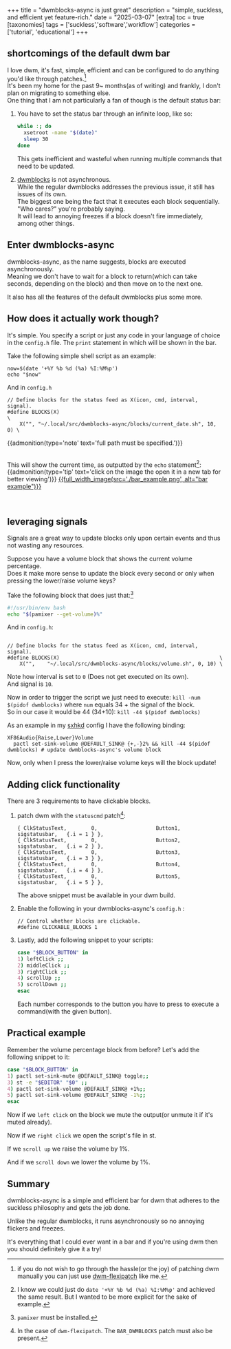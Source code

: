 +++
title = "dwmblocks-async is just great"
description = "simple, suckless, and efficient yet feature-rich."
date = "2025-03-07"
[extra]
toc = true
[taxonomies]
tags = ['suckless','software','workflow']
categories = ['tutorial', 'educational']
+++


## shortcomings of the default dwm bar

I love dwm, it's fast, simple, efficient and can be configured to do anything you'd like through patches.[^1]\
It's been my home for the past 9~ months(as of writing) and frankly, I don't plan on migrating to something else.\
One thing that I am not particularly a fan of though is the default status bar:

  1. You have to set the status bar through an infinite loop, like so:

      ```sh
      while :; do
        xsetroot -name "$(date)"
        sleep 30
      done
      ```

      This gets inefficient and wasteful when running multiple commands that need to be updated.
  2. [dwmblocks](https://github.com/torrinfail/dwmblocks) is not asynchronous.\
      While the regular dwmblocks addresses the previous issue, it still has issues of its own.\
      The biggest one being the fact that it executes each block sequentially.\
      "Who cares?" you're probably saying.\
      It will lead to annoying freezes if a block doesn't fire immediately, among other things.

## Enter dwmblocks-async

dwmblocks-async, as the name suggests, blocks are executed asynchronously.\
Meaning we don't have to wait for a block to return(which can take seconds, depending on the block) and then move on to the next one.

It also has all the features of the default dwmblocks plus some more.

## How does it actually work though?

It's simple.
You specify a script or just any code in your language of choice in the `config.h` file. The `print` statement in which will be shown in the bar.

Take the following simple shell script as an example:

```sh, name=current_date.sh
now=$(date '+%Y %b %d (%a) %I:%M%p')
echo "$now"
```

And in `config.h`

```c, name=config.h
// Define blocks for the status feed as X(icon, cmd, interval, signal).
#define BLOCKS(X)                                                        \
    X("", "~/.local/src/dwmblocks-async/blocks/current_date.sh", 10,  0) \
```

{{admonition(type='note' text='full path must be specified.')}}

\
This will show the current time, as outputted by the `echo` statement[^2]:
{{admonition(type='tip' text='click on the image the open it in a new tab for better viewing')}}
[{{full_width_image(src='./bar_example.png', alt="bar example")}}](./bar_example.png)

<br/>

## leveraging signals

Signals are a great way to update blocks only upon certain events and thus not wasting any resources.

Suppose you have a volume block that shows the current volume percentage.\
Does it make more sense to update the block every second or only when pressing the lower/raise volume keys?

Take the following block that does just that:[^3]

```sh,name=volume.sh
#!/usr/bin/env bash
echo "$(pamixer --get-volume)%"
```

And in `config.h`:

```c, name=config.h

// Define blocks for the status feed as X(icon, cmd, interval, signal).
#define BLOCKS(X)                                                    \
    X("",    "~/.local/src/dwmblocks-async/blocks/volume.sh", 0, 10) \
```

Note how interval is set to `0` (Does not get executed on its own).\
And signal is `10`.

Now in order to trigger the script we just need to execute: `kill -num $(pidof dwmblocks)` where `num` equals 34 + the signal of the block.\
So in our case it would be 44 (34+10): `kill -44 $(pidof dwmblocks)`

As an example in my [sxhkd](https://github.com/baskerville/sxhkd) config I have the following binding:

```sh, name=~/.config/sxhkd/sxhkdrc
XF86Audio{Raise,Lower}Volume
  pactl set-sink-volume @DEFAULT_SINK@ {+,-}2% && kill -44 $(pidof dwmblocks) # update dwmblocks-async's volume block
```

Now, only when I press the lower/raise volume keys will the block update!

## Adding click functionality

There are 3 requirements to have clickable blocks.

  1. patch dwm with the `statuscmd` patch[^4]:

      ```c, name=config.h
      { ClkStatusText,        0,                   Button1,        sigstatusbar,   {.i = 1 } },
      { ClkStatusText,        0,                   Button2,        sigstatusbar,   {.i = 2 } },
      { ClkStatusText,        0,                   Button3,        sigstatusbar,   {.i = 3 } },
      { ClkStatusText,        0,                   Button4,        sigstatusbar,   {.i = 4 } },
      { ClkStatusText,        0,                   Button5,        sigstatusbar,   {.i = 5 } },
      ```

      The above snippet must be available in your dwm build.

  2. Enable the following in your dwmblocks-async's `config.h` :

      ```c, name=config.h
      // Control whether blocks are clickable.
      #define CLICKABLE_BLOCKS 1
      ```

  3. Lastly, add the following snippet to your scripts:

      ```sh,name=script_name.sh
      case "$BLOCK_BUTTON" in
      1) leftClick ;;
      2) middleClick ;;
      3) rightClick ;;
      4) scrollUp ;;
      5) scrollDown ;;
      esac
      ```

      Each number corresponds to the button you have to press to execute a command(with the given button).

## Practical example

Remember the volume percentage block from before?
Let's add the following snippet to it:

```sh
case "$BLOCK_BUTTON" in
1) pactl set-sink-mute @DEFAULT_SINK@ toggle;;
3) st -e "$EDITOR" "$0" ;;
4) pactl set-sink-volume @DEFAULT_SINK@ +1%;;
5) pactl set-sink-volume @DEFAULT_SINK@ -1%;;
esac
```

Now if we `left click` on the block we mute the output(or unmute it if it's muted already).

Now if we `right click` we open the script's file in st.

If we `scroll up` we raise the volume by 1%.

And if we `scroll down` we lower the volume by 1%.

## Summary

dwmblocks-async is a simple and efficient bar for dwm that adheres to the suckless philosophy and gets the job done.

Unlike the regular dwmblocks, it runs asynchronously so no annoying flickers and freezes.

It's everything that I could ever want in a bar and if you're using dwm then you should definitely give it a try!

[^1]: if you do not wish to go through the hassle(or the joy) of patching dwm manually you can just use [dwm-flexipatch](https://github.com/bakkeby/dwm-flexipatch) like me.
[^2]: I know we could just do `date '+%Y %b %d (%a) %I:%M%p'` and achieved the same result. But I wanted to be more explicit for the sake of example.
[^3]: `pamixer` must be installed.
[^4]: In the case of `dwm-flexipatch`. The `BAR_DWMBLOCKS` patch must also be present.
